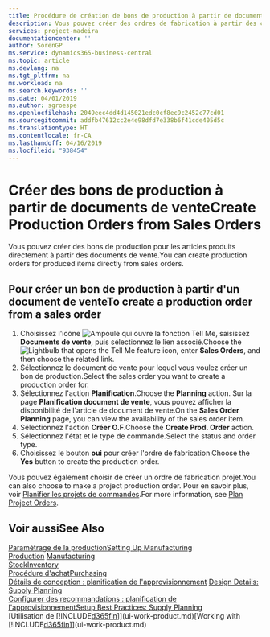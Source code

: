 ```yaml
---
title: Procédure de création de bons de production à partir de documents de vente | Microsoft Docs
description: Vous pouvez créer des ordres de fabrication à partir des commandes vente dans le département Ventes & marketing.
services: project-madeira
documentationcenter: ''
author: SorenGP
ms.service: dynamics365-business-central
ms.topic: article
ms.devlang: na
ms.tgt_pltfrm: na
ms.workload: na
ms.search.keywords: ''
ms.date: 04/01/2019
ms.author: sgroespe
ms.openlocfilehash: 2049eec4dd4d145021edc0cf8ec9c2452c77cd01
ms.sourcegitcommit: addfb47612cc2e4e98dfd7e338b6f41cde405d5c
ms.translationtype: HT
ms.contentlocale: fr-CA
ms.lasthandoff: 04/16/2019
ms.locfileid: "938454"
---
```

# <a name="create-production-orders-from-sales-orders"></a><span data-ttu-id="c99b5-103">Créer des bons de production à partir de documents de vente</span><span class="sxs-lookup"><span data-stu-id="c99b5-103">Create Production Orders from Sales Orders</span></span>
<span data-ttu-id="c99b5-104">Vous pouvez créer des bons de production pour les articles produits directement à partir des documents de vente.</span><span class="sxs-lookup"><span data-stu-id="c99b5-104">You can create production orders for produced items directly from sales orders.</span></span>  

## <a name="to-create-a-production-order-from-a-sales-order"></a><span data-ttu-id="c99b5-105">Pour créer un bon de production à partir d'un document de vente</span><span class="sxs-lookup"><span data-stu-id="c99b5-105">To create a production order from a sales order</span></span>  

1.  <span data-ttu-id="c99b5-106">Choisissez l'icône ![Ampoule qui ouvre la fonction Tell Me](media/ui-search/search_small.png "Dites-moi ce que vous voulez faire"), saisissez **Documents de vente**, puis sélectionnez le lien associé.</span><span class="sxs-lookup"><span data-stu-id="c99b5-106">Choose the ![Lightbulb that opens the Tell Me feature](media/ui-search/search_small.png "Tell me what you want to do") icon, enter **Sales Orders**, and then choose the related link.</span></span>  
2.  <span data-ttu-id="c99b5-107">Sélectionnez le document de vente pour lequel vous voulez créer un bon de production.</span><span class="sxs-lookup"><span data-stu-id="c99b5-107">Select the sales order you want to create a production order for.</span></span>  
3.  <span data-ttu-id="c99b5-108">Sélectionnez l'action **Planification**.</span><span class="sxs-lookup"><span data-stu-id="c99b5-108">Choose the **Planning** action.</span></span> <span data-ttu-id="c99b5-109">Sur la page **Planification document de vente**, vous pouvez afficher la disponibilité de l'article de document de vente.</span><span class="sxs-lookup"><span data-stu-id="c99b5-109">On the **Sales Order Planning** page, you can view the availability of the sales order item.</span></span>  
4.  <span data-ttu-id="c99b5-110">Sélectionnez l'action **Créer O.F**.</span><span class="sxs-lookup"><span data-stu-id="c99b5-110">Choose the **Create Prod. Order** action.</span></span>  
5.  <span data-ttu-id="c99b5-111">Sélectionnez l'état et le type de commande.</span><span class="sxs-lookup"><span data-stu-id="c99b5-111">Select the status and order type.</span></span>  
6.  <span data-ttu-id="c99b5-112">Choisissez le bouton **oui** pour créer l'ordre de fabrication.</span><span class="sxs-lookup"><span data-stu-id="c99b5-112">Choose the **Yes** button to create the production order.</span></span>

<span data-ttu-id="c99b5-113">Vous pouvez également choisir de créer un ordre de fabrication projet.</span><span class="sxs-lookup"><span data-stu-id="c99b5-113">You can also choose to make a project production order.</span></span> <span data-ttu-id="c99b5-114">Pour en savoir plus, voir [Planifier les projets de commandes](production-how-to-plan-project-orders.md).</span><span class="sxs-lookup"><span data-stu-id="c99b5-114">For more information, see [Plan Project Orders](production-how-to-plan-project-orders.md).</span></span>   

## <a name="see-also"></a><span data-ttu-id="c99b5-115">Voir aussi</span><span class="sxs-lookup"><span data-stu-id="c99b5-115">See Also</span></span>  
[<span data-ttu-id="c99b5-116">Paramétrage de la production</span><span class="sxs-lookup"><span data-stu-id="c99b5-116">Setting Up Manufacturing</span></span>](production-configure-production-processes.md)  
<span data-ttu-id="c99b5-117">[Production](production-manage-manufacturing.md)  </span><span class="sxs-lookup"><span data-stu-id="c99b5-117">[Manufacturing](production-manage-manufacturing.md)  </span></span>  
[<span data-ttu-id="c99b5-118">Stock</span><span class="sxs-lookup"><span data-stu-id="c99b5-118">Inventory</span></span>](inventory-manage-inventory.md)  
[<span data-ttu-id="c99b5-119">Procédure d'achat</span><span class="sxs-lookup"><span data-stu-id="c99b5-119">Purchasing</span></span>](purchasing-manage-purchasing.md)  
<span data-ttu-id="c99b5-120">[Détails de conception : planification de l'approvisionnement](design-details-supply-planning.md) </span><span class="sxs-lookup"><span data-stu-id="c99b5-120">[Design Details: Supply Planning](design-details-supply-planning.md) </span></span>  
[<span data-ttu-id="c99b5-121">Configurer des recommandations : planification de l'approvisionnement</span><span class="sxs-lookup"><span data-stu-id="c99b5-121">Setup Best Practices: Supply Planning</span></span>](setup-best-practices-supply-planning.md)  
<span data-ttu-id="c99b5-122">[Utilisation de [!INCLUDE[d365fin](includes/d365fin_md.md)]](ui-work-product.md)</span><span class="sxs-lookup"><span data-stu-id="c99b5-122">[Working with [!INCLUDE[d365fin](includes/d365fin_md.md)]](ui-work-product.md)</span></span>
